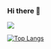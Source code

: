 ### Hi there 👋
<img src="https://capsule-render.vercel.app/api?type=soft&color=CDE4AD&height=100&section=header&text=enjoy!&fontSize=50" /> 

[![Top Langs](https://github-readme-stats.vercel.app/api/top-langs/?username=KMJbella&layout=compact)](https://github.com/anuraghazra/github-readme-stats)

